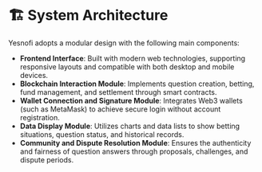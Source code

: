 # 🏗️ System Architecture

Yesnofi adopts a modular design with the following main components:

- **Frontend Interface**: Built with modern web technologies, supporting responsive layouts and compatible with both desktop and mobile devices.
- **Blockchain Interaction Module**: Implements question creation, betting, fund management, and settlement through smart contracts.
- **Wallet Connection and Signature Module**: Integrates Web3 wallets (such as MetaMask) to achieve secure login without account registration.
- **Data Display Module**: Utilizes charts and data lists to show betting situations, question status, and historical records.
- **Community and Dispute Resolution Module**: Ensures the authenticity and fairness of question answers through proposals, challenges, and dispute periods.
